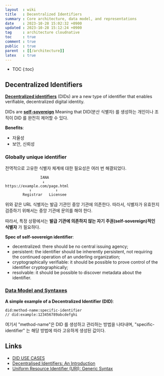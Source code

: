 ```yaml
---
layout  : wiki
title   : Decentralized Identifiers
summary : Core architecture, data model, and representations
date    : 2023-10-28 15:02:32 +0900
updated : 2023-10-28 15:12:24 +0900
tag     : architecture cloudnative
toc     : true
comment : true
public  : true
parent  : [[/architecture]]
latex   : true
---
```

* TOC
{:toc}

## Decentralized Identifiers

__[Decentralized identifiers](https://www.w3.org/TR/did-core/)__ (DIDs) are a new type of identifier that enables verifiable, decentralized digital identity.

DIDs are __[self-sovereign](https://www.lifewithalacrity.com/article/the-path-to-self-soverereign-identity/)__ Meaning that DID(분산 식별자) 를 생성하는 개인이나 조직이 DID 를 완전히 제어할 수 있다.

__Benefits__:
- 자율성
- 보안, 신뢰성

### Globally unique identifier

전역적으로 고유한 식별자 체계에 대한 필요성은 여러 번 해결되었다.

```
                IANA
                 ↓
https://example.com/page.html
           ↑           ↑
        Registrar   Licensee
```

위와 같은 URL 식별자는 발급 기관인 중앙 기관에 의존한다. 따라서, 식별자가 유효한지 검증하기 위해서는 중앙 기관에 문의를 해야 한다.

따라서, 특정 상황에서는 __발급 기관에 의존하지 않는 자기 주권(self-sovereign)적인 식별자__ 가 필요하다.

__Spec of self-sovereign identifier__:
- decentralized: there should be no central issuing agency;
- persistent: the identifier should be inherently persistent, not requiring the continued operation of an underling organization;
- cryptographically verifiable: it should be possible to prove control of the identifier cryptographically;
- resolvable: it should be possible to discover metadata about the identifier.

### [Data Model and Syntaxes](https://www.w3.org/2019/08/did-20190828/)

__A simple example of a Decentralized Identifier (DID)__:

```
did:method-name:specific-identifier
// did:example:123456789abcdefghi
```

여기서 "method-name"은 DID 를 생성하고 관리하는 방법을 나타내며, "specific-identifier" 는 해당 방법에 따라 고유하게 생성된 값이다.

## Links

- [DID USE CASES](https://www.w3.org/TR/did-core/#bib-did-use-cases)
- [Decentralised Identifiers: An Introduction](https://worldmobile.io/blog/post/decentralised-identifiers-an-introduction)
- [Uniform Resource Identifier (URI): Generic Syntax](https://datatracker.ietf.org/doc/html/rfc3986)
